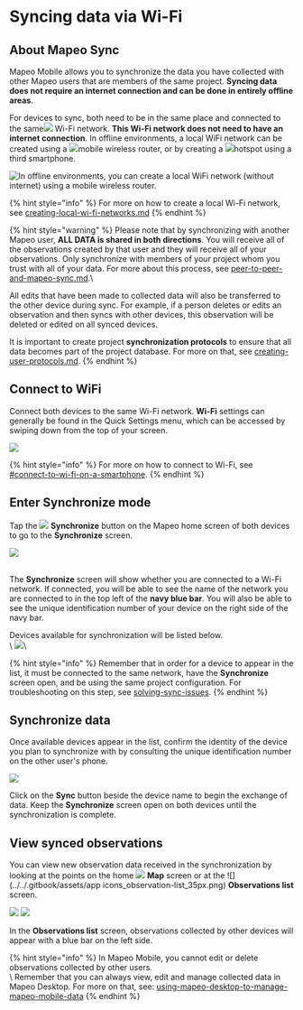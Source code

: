 # Syncing data via Wi-Fi

## About Mapeo Sync

Mapeo Mobile allows you to synchronize the data you have collected with other Mapeo users that are members of the same project. **Syncing data does not require an internet connection and can be done in entirely offline areas**.

For devices to sync, both need to be in the same place and connected to the same![](../../.gitbook/assets/wifi-cropped-01.png) Wi-Fi network. **This Wi-Fi network does not need to have an internet connection**. In offline environments, a local WiFi network can be created using a ![](../../.gitbook/assets/Router\_icon.png)mobile wireless router, or by creating a ![](../../.gitbook/assets/hotspot.png)hotspot using a third smartphone.

![In offline environments, you can create a local WiFi network (without internet) using a mobile wireless router.](../../.gitbook/assets/Mm-Mm\_sync\_via\_WiFi.png)

{% hint style="info" %}
For more on how to create a local Wi-Fi network, see [creating-local-wi-fi-networks.md](../troubleshooting/creating-local-wi-fi-networks.md "mention")
{% endhint %}

{% hint style="warning" %}
Please note that by synchronizing with another Mapeo user, **ALL DATA is shared in both directions**. You will receive all of the observations created by that user and they will receive all of your observations. Only synchronize with members of your project whom you trust with all of your data. For more about this process, see [peer-to-peer-and-mapeo-sync.md](../../overview/about-mapeo/peer-to-peer-and-mapeo-sync.md "mention").\\

All edits that have been made to collected data will also be transferred to the other device during sync. For example, if a person deletes or edits an observation and then syncs with other devices, this observation will be deleted or edited on all synced devices.

It is important to create project **synchronization protocols** to ensure that all data becomes part of the project database. For more on that, see [creating-user-protocols.md](../essentials-for-a-successful-mapeo-project/creating-user-protocols.md "mention").
{% endhint %}

## Connect to WiFi

Connect both devices to the same Wi-Fi network. **Wi-Fi** settings can generally be found in the Quick Settings menu, which can be accessed by swiping down from the top of your screen.

![](../../.gitbook/assets/WiFi\_phone\_activate.jpg)

{% hint style="info" %}
For more on how to connect to Wi-Fi, see [#connect-to-wi-fi-on-a-smartphone](../troubleshooting/connecting-to-wi-fi.md#connect-to-wi-fi-on-a-smartphone "mention").
{% endhint %}

## Enter Synchronize mode

Tap the ![](../../.gitbook/assets/app\_icons\_Sync\_35px.png) **Synchronize** button on the Mapeo home screen of both devices to go to the **Synchronize** screen.

![](../../.gitbook/assets/Homescreen-Sync\_button.jpg)

\
The **Synchronize** screen will show whether you are connected to a Wi-Fi network. If connected, you will be able to see the name of the network you are connected to in the top left of the **navy blue bar**. You will also be able to see the unique identification number of your device on the right side of the navy bar.

Devices available for synchronization will be listed below.\
\ ​![](https://files.gitbook.com/v0/b/gitbook-x-prod.appspot.com/o/spaces%2F-MYBEBKX0wx5\_bwmCf0q-887967055%2Fuploads%2FLMfz6FgtUzVMUJtIYZow%2FSync\_screen\_with\_mobile.jpg?alt=media\&token=460df577-a234-4375-8db4-b4f31201e8e8)​\\

{% hint style="info" %}
Remember that in order for a device to appear in the list, it must be connected to the same network, have the **Synchronize** screen open, and be using the same project configuration. For troubleshooting on this step, see [solving-sync-issues](../troubleshooting/solving-sync-issues/ "mention").
{% endhint %}

## Synchronize data

Once available devices appear in the list, confirm the identity of the device you plan to synchronize with by consulting the unique identification number on the other user's phone.

![](../../.gitbook/assets/Sync\_screen\_mobile\_sync\_button.jpg)

Click on the **Sync** button beside the device name to begin the exchange of data. Keep the **Synchronize** screen open on both devices until the synchronization is complete.

## View synced observations

You can view new observation data received in the synchronization by looking at the points on the home ![](../../.gitbook/assets/app-icons\_Map\_view.png) **Map** screen or at the ![](../../.gitbook/assets/app icons\_observation-list\_35px.png) **Observations list** screen.

![](../../.gitbook/assets/Homescreen-Observations\_list\_button.jpg) ![](../../.gitbook/assets/Observations\_list\_screen\_with\_synced\_data.jpg)

In the **Observations list** screen, observations collected by other devices will appear with a blue bar on the left side.

{% hint style="info" %}
In Mapeo Mobile, you cannot edit or delete observations collected by other users.\
\ Remember that you can always view, edit and manage collected data in Mapeo Desktop. For more on that, see: [using-mapeo-desktop-to-manage-mapeo-mobile-data](../mapeo-desktop-use/using-mapeo-desktop-to-manage-mapeo-mobile-data/ "mention")
{% endhint %}
